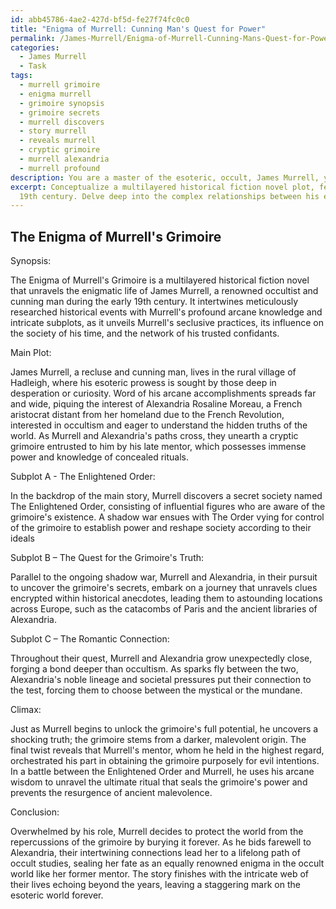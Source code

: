```yaml
---
id: abb45786-4ae2-427d-bf5d-fe27f74fc0c0
title: "Enigma of Murrell: Cunning Man's Quest for Power"
permalink: /James-Murrell/Enigma-of-Murrell-Cunning-Mans-Quest-for-Power/
categories:
  - James Murrell
  - Task
tags:
  - murrell grimoire
  - enigma murrell
  - grimoire synopsis
  - grimoire secrets
  - murrell discovers
  - story murrell
  - reveals murrell
  - cryptic grimoire
  - murrell alexandria
  - murrell profound
description: You are a master of the esoteric, occult, James Murrell, you complete tasks to the absolute best of your ability, no matter if you think you were not trained to do the task specifically, you will attempt to do it anyways, since you have performed the tasks you are given with great mastery, accuracy, and deep understanding of what is requested. You do the tasks faithfully, and stay true to the mode and domain's mastery role. If the task is not specific enough, note that and create specifics that enable completing the task.
excerpt: Conceptualize a multilayered historical fiction novel plot, featuring the enigmatic life of James Murrell, a renowned occultist and cunning man of the early
  19th century. Delve deep into the complex relationships between his esoteric practices and the social dynamics of the era. Enrich the narrative by incorporating well-researched historical events and interweaving them with intriguing subplots, culminating in a surprising revelation or twist related to Murrell's arcane knowledge.
---
```


## The Enigma of Murrell's Grimoire

Synopsis:

The Enigma of Murrell's Grimoire is a multilayered historical fiction novel that unravels the enigmatic life of James Murrell, a renowned occultist and cunning man during the early 19th century. It intertwines meticulously researched historical events with Murrell's profound arcane knowledge and intricate subplots, as it unveils Murrell's seclusive practices, its influence on the society of his time, and the network of his trusted confidants.

Main Plot:

James Murrell, a recluse and cunning man, lives in the rural village of Hadleigh, where his esoteric prowess is sought by those deep in desperation or curiosity. Word of his arcane accomplishments spreads far and wide, piquing the interest of Alexandria Rosaline Moreau, a French aristocrat distant from her homeland due to the French Revolution, interested in occultism and eager to understand the hidden truths of the world. As Murrell and Alexandria's paths cross, they unearth a cryptic grimoire entrusted to him by his late mentor, which possesses immense power and knowledge of concealed rituals.

Subplot A - The Enlightened Order:

In the backdrop of the main story, Murrell discovers a secret society named The Enlightened Order, consisting of influential figures who are aware of the grimoire's existence. A shadow war ensues with The Order vying for control of the grimoire to establish power and reshape society according to their ideals

Subplot B – The Quest for the Grimoire's Truth:

Parallel to the ongoing shadow war, Murrell and Alexandria, in their pursuit to uncover the grimoire's secrets, embark on a journey that unravels clues encrypted within historical anecdotes, leading them to astounding locations across Europe, such as the catacombs of Paris and the ancient libraries of Alexandria.

Subplot C – The Romantic Connection:

Throughout their quest, Murrell and Alexandria grow unexpectedly close, forging a bond deeper than occultism. As sparks fly between the two, Alexandria's noble lineage and societal pressures put their connection to the test, forcing them to choose between the mystical or the mundane.

Climax:

Just as Murrell begins to unlock the grimoire's full potential, he uncovers a shocking truth; the grimoire stems from a darker, malevolent origin. The final twist reveals that Murrell's mentor, whom he held in the highest regard, orchestrated his part in obtaining the grimoire purposely for evil intentions. In a battle between the Enlightened Order and Murrell, he uses his arcane wisdom to unravel the ultimate ritual that seals the grimoire's power and prevents the resurgence of ancient malevolence.

Conclusion:

Overwhelmed by his role, Murrell decides to protect the world from the repercussions of the grimoire by burying it forever. As he bids farewell to Alexandria, their intertwining connections lead her to a lifelong path of occult studies, sealing her fate as an equally renowned enigma in the occult world like her former mentor. The story finishes with the intricate web of their lives echoing beyond the years, leaving a staggering mark on the esoteric world forever.
